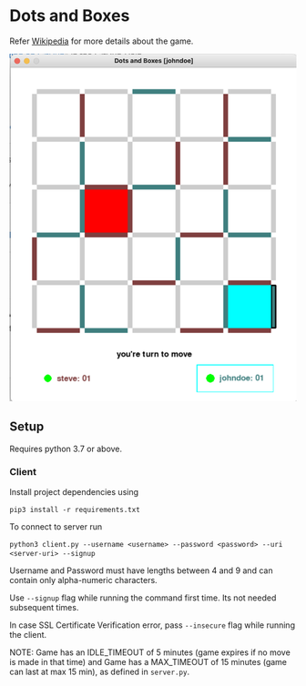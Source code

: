 # Dots and Boxes

Refer [Wikipedia](https://en.wikipedia.org/wiki/Dots_and_Boxes) for more details about the game.

![Sample image](sample.png)

## Setup

Requires python 3.7 or above.


### Client

Install project dependencies using
    
    pip3 install -r requirements.txt
    

To connect to server run 

    python3 client.py --username <username> --password <password> --uri <server-uri> --signup
    
Username and Password must have lengths between 4 and 9 and can contain only alpha-numeric characters.

Use ```--signup``` flag while running the command first time. Its not needed subsequent times.

In case SSL Certificate Verification error, pass ```--insecure``` flag while running the client. 

NOTE:  Game has an IDLE_TIMEOUT of 5 minutes (game expires if no move is made in that time)
and Game has a MAX_TIMEOUT of 15 minutes (game can last at max 15 min), as defined in ```server.py```.